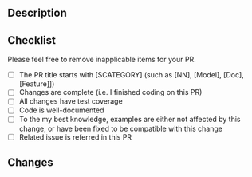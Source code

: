 ## Description
<!-- Brief description. Refer to the related issues if existed.
It'll be great if relevant reviewers can be assigned as well.-->

## Checklist
Please feel free to remove inapplicable items for your PR.
- [ ] The PR title starts with [$CATEGORY] (such as [NN], [Model], [Doc], [Feature]])
- [ ] Changes are complete (i.e. I finished coding on this PR)
- [ ] All changes have test coverage
- [ ] Code is well-documented
- [ ] To the my best knowledge, examples are either not affected by this change,
      or have been fixed to be compatible with this change
- [ ] Related issue is referred in this PR

## Changes
<!-- You could use following template
- [ ] Feature1, tests, (and when applicable, API doc)
- [ ] Feature2, tests, (and when applicable, API doc)
-->
